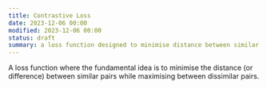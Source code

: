 ```yaml
---
title: Contrastive Loss
date: 2023-12-06 00:00
modified: 2023-12-06 00:00
status: draft
summary: a loss function designed to minimise distance between similar pairs
---
```


A loss function where the fundamental idea is to minimise the distance (or difference) between similar pairs while maximising between dissimilar pairs.